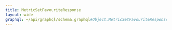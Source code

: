 ```yaml
---
title: MetricSetFavouriteResponse
layout: wide
graphql: ~/api/graphql/schema.graphql#Object.MetricSetFavouriteResponse
---
```


